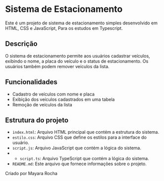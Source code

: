 # Sistema de Estacionamento

Este é um projeto de sistema de estacionamento simples desenvolvido em HTML, CSS e JavaScript, Para os estudos em Typescript.

## Descrição

O sistema de estacionamento permite aos usuários cadastrar veículos, exibindo o nome, a placa do veículo e o status de estacionamento. Os usuários também podem remover veículos da lista.

## Funcionalidades

- Cadastro de veículos com nome e placa
- Exibição dos veículos cadastrados em uma tabela
- Remoção de veículos da lista


## Estrutura do projeto

- `index.html`: Arquivo HTML principal que contém a estrutura do sistema.
- `estilo.css`: Arquivo CSS que define os estilos para a interface do usuário.
- `script.js`: Arquivo JavaScript que contém a lógica do sistema.
- - `script.ts`: Arquivo TypeScript que contém a lógica do sistema.
- `README.md`: Este arquivo que fornece informações sobre o projeto.


Criado por Mayara Rocha 
